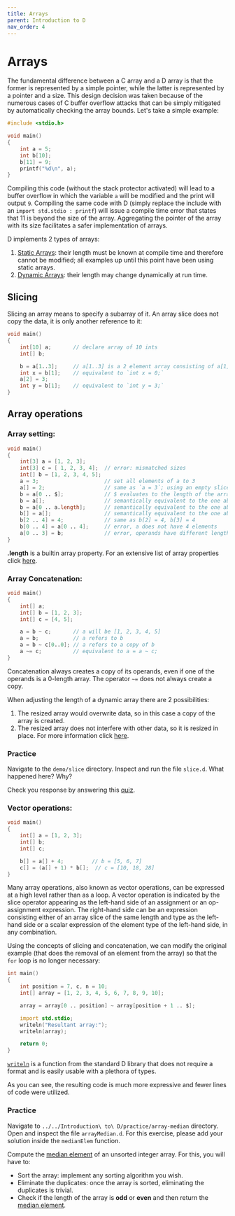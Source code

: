 ```yaml
---
title: Arrays
parent: Introduction to D
nav_order: 4
---
```


# Arrays

The fundamental difference between a C array and a D array is that the former is represented by a simple pointer, while the latter is represented by a pointer and a size.
This design decision was taken because of the numerous cases of C buffer overflow attacks that can be simply mitigated by automatically checking the array bounds.
Let's take a simple example:

```c
#include <stdio.h>

void main()
{
    int a = 5;
    int b[10];
    b[11] = 9;
    printf("%d\n", a);
}
```

Compiling this code (without the stack protector activated) will lead to a buffer overflow in which the variable `a` will be modified and the print will output `9`.
Compiling the same code with D (simply replace the include with an `import std.stdio : printf`) will issue a compile time error that states that 11 is beyond the size of the array.
Aggregating the pointer of the array with its size facilitates a safer implementation of arrays.

D implements 2 types of arrays:
1. [Static Arrays](https://dlang.org/spec/arrays.html#static-arrays): their length must be known at compile time and therefore cannot be modified; all examples up until this point have been using static arrays.
1. [Dynamic Arrays](https://dlang.org/spec/arrays.html#dynamic-arrays): their length may change dynamically at run time.

## Slicing

Slicing an array means to specify a subarray of it.
An array slice does not copy the data, it is only another reference to it:

```d
void main()
{
    int[10] a;       // declare array of 10 ints
    int[] b;

    b = a[1..3];     // a[1..3] is a 2 element array consisting of a[1] and a[2]
    int x = b[1];    // equivalent to `int x = 0;`
    a[2] = 3;
    int y = b[1];    // equivalent to `int y = 3;`
}
```

## Array operations

### Array setting:

```d
void main()
{
    int[3] a = [1, 2, 3];
    int[3] c = [ 1, 2, 3, 4];  // error: mismatched sizes
    int[] b = [1, 2, 3, 4, 5];
    a = 3;                     // set all elements of a to 3
    a[] = 2;                   // same as `a = 3`; using an empty slice is the same as slicing the full array
    b = a[0 .. $];             // $ evaluates to the length of the array (in this case 10)
    b = a[];                   // semantically equivalent to the one above
    b = a[0 .. a.length];      // semantically equivalent to the one above
    b[] = a[];                 // semantically equivalent to the one above
    b[2 .. 4] = 4;             // same as b[2] = 4, b[3] = 4
    b[0 .. 4] = a[0 .. 4];     // error, a does not have 4 elements
    a[0 .. 3] = b;             // error, operands have different length
}
```

**.length** is a builtin array property.
For an extensive list of array properties click [here](https://dlang.org/spec/arrays.html#array-properties).

### Array Concatenation:

```d
void main()
{
    int[] a;
    int[] b = [1, 2, 3];
    int[] c = [4, 5];

    a = b ~ c;       // a will be [1, 2, 3, 4, 5]
    a = b;           // a refers to b
    a = b ~ c[0..0]; // a refers to a copy of b
    a ~= c;          // equivalent to a = a ~ c;
}
```

Concatenation always creates a copy of its operands, even if one of the operands is a 0-length array.
The operator `~=` does not always create a copy.

When adjusting the length of a dynamic array there are 2 possibilities:
1. The resized array would overwrite data, so in this case a copy of the array is created.
1. The resized array does not interfere with other data, so it is resized in place.
For more information click [here](https://dlang.org/spec/arrays.html#resize).

### Practice

Navigate to the `demo/slice` directory.
Inspect and run the file `slice.d`.
What happened here? Why?

Check you response by answering this [quiz](./quiz/slice.md).

### Vector operations:

```d
void main()
{
    int[] a = [1, 2, 3];
    int[] b;
    int[] c;

    b[] = a[] + 4;         // b = [5, 6, 7]
    c[] = (a[] + 1) * b[];  // c = [10, 18, 28]
}
```

Many array operations, also known as vector operations, can be expressed at a high level rather than as a loop.
A vector operation is indicated by the slice operator appearing as the left-hand side of an assignment or an op-assignment expression.
The right-hand side can be an expression consisting either of an array slice of the same length and type as the left-hand side or a scalar expression of the element type of the left-hand side, in any combination.

Using the concepts of slicing and concatenation, we can modify the original example (that does the removal of an element from the array) so that the `for` loop is no longer necessary:

```d
int main()
{
    int position = 7, c, n = 10;
    int[] array = [1, 2, 3, 4, 5, 6, 7, 8, 9, 10];

    array = array[0 .. position] ~ array[position + 1 .. $];

    import std.stdio;
    writeln("Resultant array:");
    writeln(array);

    return 0;
}
```

[`writeln`](https://dlang.org/library/std/stdio/writeln.html) is a function from the standard D library that does not require a format and is easily usable with a plethora of types.

As you can see, the resulting code is much more expressive and fewer lines of code were utilized.

### Practice

Navigate to `../../Introduction\ to\ D/practice/array-median` directory.
Open and inspect the file `arrayMedian.d`.
For this exercise, please add your solution inside the `medianElem` function.

Compute the [median element](https://www.geeksforgeeks.org/median/) of an unsorted integer array. For this, you will have to:
- Sort the array: implement any sorting algorithm you wish.
- Eliminate the duplicates: once the array is sorted, eliminating the duplicates is trivial.
- Check if the length of the array is **odd** or **even** and then return the [median element](https://www.geeksforgeeks.org/median/).


